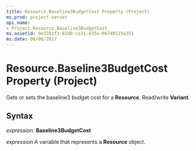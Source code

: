 ```yaml
---
title: Resource.Baseline3BudgetCost Property (Project)
ms.prod: project-server
api_name:
- Project.Resource.Baseline3BudgetCost
ms.assetid: 9e3781f3-81d8-ca31-e35e-06740519a351
ms.date: 06/08/2017
---
```



# Resource.Baseline3BudgetCost Property (Project)

Gets or sets the baseline3 budget cost for a **Resource**. Read/write **Variant**.


## Syntax

 _expression_. **Baseline3BudgetCost**

 _expression_ A variable that represents a **Resource** object.


